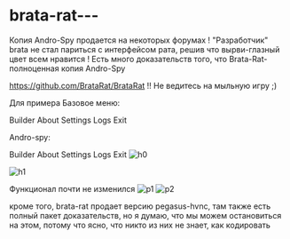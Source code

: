 # brata-rat---
Копия Andro-Spy продается на некоторых форумах !
"Разработчик" brata не стал париться с интерфейсом рата, решив что вырви-глазный цвет всем нравится !
Есть много доказательств того, что Brata-Rat-полноценная копия Andro-Spy

https://github.com/BrataRat/BrataRat !! Не ведитесь на мыльную игру ;)
 
Для примера
Базовое меню:

Builder
About
Settings
Logs
Exit

Andro-spy:

Builder
About
Settings
Logs
Exit
![h0](https://user-images.githubusercontent.com/108375436/186044739-7485ef1b-e28f-4a70-94d3-2165462480db.png)


![h1](https://user-images.githubusercontent.com/108375436/186044830-bf2ae39c-b0d9-4cd5-ae67-1f3b573dba3f.PNG)

Функционал почти не изменился
![р1](https://user-images.githubusercontent.com/108375436/186045157-aae2baee-5090-4683-8d45-a2c2cf9618ba.png)
![p2](https://user-images.githubusercontent.com/108375436/186045298-a60ddc48-6fa5-471d-b502-f0133d7a6741.png)


кроме того, brata-rat продает версию pegasus-hvnc, там также есть полный пакет доказательств, но я думаю, что мы можем остановиться на этом, потому что ясно, что никто из них не знает, как кодировать

